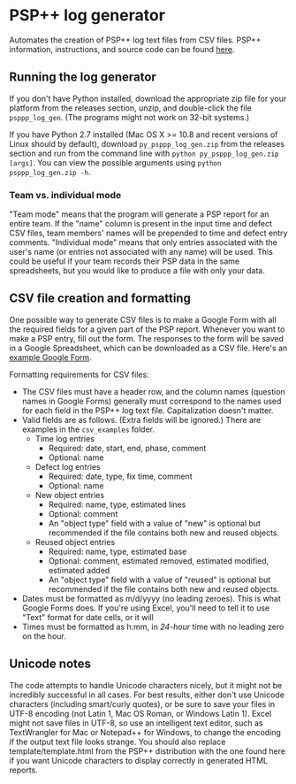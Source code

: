 PSP++ log generator
===================

Automates the creation of PSP++ log text files from CSV files. PSP++ 
information, instructions, and source code can be found 
[here](http://www.cs.ou.edu/~rlpage/setools/Tools/PSP++readme.html). 

Running the log generator
-------------------------

If you don't have Python installed, download the appropriate zip file for your 
platform from the releases section, unzip, and double-click the file 
`psppp_log_gen`. (The programs might not work on 32-bit systems.)

If you have Python 2.7 installed (Mac OS X >= 10.8 and recent versions of Linux 
should by default), download `py_psppp_log_gen.zip` from the releases section 
and run from the command line with `python py_psppp_log_gen.zip [args]`. You can view 
the possible arguments using `python psppp_log_gen.zip -h`.

### Team vs. individual mode ###

"Team mode" means that the program will generate a PSP report for an entire 
team. If the "name" column is present in the input time and defect CSV files,
team members' names will be prepended to time and defect entry comments. 
"Individual mode" means that only entries associated with the user's name (or 
entries not associated with any name) will be used. This could be useful if your 
team records their PSP data in the same spreadsheets, but you would like to 
produce a file with only your data.

CSV file creation and formatting
--------------------------------

One possible way to generate CSV files is to make a Google Form with all the 
required fields for a given part of the PSP report. Whenever you want to make a 
PSP entry, fill out the form. The responses to the form will be saved in a 
Google Spreadsheet, which can be downloaded as a CSV file. Here's an 
[example Google Form](https://docs.google.com/forms/d/1Ti2ZmGnsTqZjuhJInaP1_ut-ASHBY0OyuOdRCk7GD30/viewform).

Formatting requirements for CSV files:
- The CSV files must have a header row, and the column names (question names in 
Google Forms) generally must correspond to the names used for each field in the 
PSP++ log text file. Capitalization doesn't matter.
- Valid fields are as follows. (Extra fields will be ignored.) There are examples in the `csv_examples` folder.
	- Time log entries
		- Required: date, start, end, phase, comment
		- Optional: name
	- Defect log entries
		- Required: date, type, fix time, comment
		- Optional: name
	- New object entries
		- Required: name, type, estimated lines
		- Optional: comment
		- An "object type" field with a value of "new" is optional but 
		  recommended if the file contains both new and reused objects. 
	- Reused object entries
		- Required: name, type, estimated base
		- Optional: comment, estimated removed, estimated modified, estimated 
		  added
		- An "object type" field with a value of "reused" is optional but 
		  recommended if the file contains both new and reused objects.
- Dates must be formatted as m/d/yyyy (no leading zeroes). This is what Google 
Forms does. If you're using Excel, you'll need to tell it to use "Text" format 
for date cells, or it will 
- Times must be formatted as h:mm, in *24-hour* time with no leading zero on the 
hour.

Unicode notes
-------------

The code attempts to handle Unicode characters nicely, but it might not be 
incredibly successful in all cases. For best results, either don't use Unicode 
characters (including smart/curly quotes), or be sure to save your files in 
UTF-8 encoding (not Latin 1, Mac OS Roman, or Windows Latin 1). Excel might not 
save files in UTF-8, so use an intelligent text editor, such as TextWrangler for 
Mac or Notepad++ for Windows, to change the encoding if the output text file 
looks strange. You should also replace template/template.html from the PSP++ 
distribution with the one found here if you want Unicode characters to display 
correctly in generated HTML reports.
